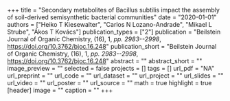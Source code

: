 +++
title = "Secondary metabolites of Bacillus subtilis impact the assembly of soil-derived semisynthetic bacterial communities"
date = "2020-01-01"
authors = ["Heiko T Kiesewalter", "Carlos N Lozano-Andrade", "Mikael L Strube", "Ákos T Kovács"]
publication_types = ["2"]
publication = "Beilstein Journal of Organic Chemistry, (16), 1, _pp. 2983--2998_, https://doi.org/10.3762/bjoc.16.248"
publication_short = "Beilstein Journal of Organic Chemistry, (16), 1, _pp. 2983--2998_, https://doi.org/10.3762/bjoc.16.248"
abstract = ""
abstract_short = ""
image_preview = ""
selected = false
projects = []
tags = []
url_pdf = "NA"
url_preprint = ""
url_code = ""
url_dataset = ""
url_project = ""
url_slides = ""
url_video = ""
url_poster = ""
url_source = ""
math = true
highlight = true
[header]
image = ""
caption = ""
+++
